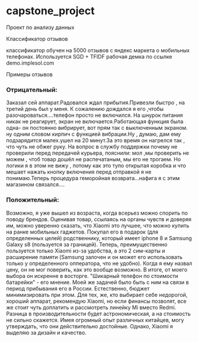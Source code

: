 # capstone_project
Проект по анализу данных

Классификатор отзывов

классификатор обучен на 5000 отзывов с яндекс маркета о мобильных телефонах.
Используется SGD + TFIDF
рабочая демка по ссылке demo.implesol.com

Примеры отзывов

### Отрицательный: 
Заказал сей аппарат.Радовался ждал прибытия.Привезли быстро , на третий день был у меня.
К сожалению дождался я его ,чтобы разочароваться....телефон просто не включился.
На шнурок питания никак не реагирует, экран не включается.Работающая функция была одна- он постоянно вибрирует,
вот прям так с выключенным экраном. ну одним словом кирпич с функцией вибрации.Ну , думаю, дам ему подзарядится 
малех.ушел на 20 минут.За это время он нагрелся так , что чуть не обжег руку.
На вопрос в службу поддержки почему не проверили перед передачей курьера, пояснили: мол ,мы проверить не можем ,
чтоб товар дошёл не распечатаным, мы его не трогаем. Но логики я в этом не вижу , потому как это тупо открытая коробка и 
что мешает нажать кнопку включения перед отправкой я не понимаю.Теперь процедура геморойная возврата...нафига я с этим
магазином связался....


### Положительный:
Возможно, я уже вышел из возраста, когда всерьез можно спорить по поводу брендов. Оценивая товар, ссылаясь на органы чувств
и доверяя им, можно уверенно сказать, что Xiaomi это лучшее, что можно купить на ранке мобильных гаджетов. Покупал его в
подарок (для определенных целей) родственнику, который имеет iphone 8 и Samsung Galaxy s8 (пользуется за границей). Теперь,
преимущественно пользуется только Xiaomi из-за удобства, а это 2 сим-карты и расширение памяти (Samsung залочен и он может
его использовать только у определенного опператора, что не удобно). Когда я ему назвал цену, он не мог поверить, как это
вообще возможно. В итоге, от моего выбора он искренне в восторге. "Шикарный телефон по стоимости батарейки" - его мнение.
Моей же задачей было быть с ним на связи в период прибывания его в России. Естественно, бюджет минимизировать при этом.
Для тех, же, кто выбирает себе недорогой, хороший аппарат, рекомендую Xiaomi, но если финансы позволят, все же стоит чуть
доплатить и рассмотреть линейку Mi вместо Redmi. Разница в производительности будет астрономическая, а на стоимость не сильно
скажется. Имея огромный опыт различных китайцев, могу утверждать, что они действительно достойные. Однако, Xiaomi я выделяю
за дизайн и качество.
